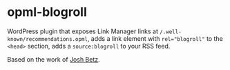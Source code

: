 # opml-blogroll
WordPress plugin that exposes Link Manager links at `/.well-known/recommendations.opml`, adds a link element with `rel="blogroll"` to the `<head>` section, adds a `source:blogroll` to your RSS feed.

Based on the work of [Josh Betz](https://josh.blog/2024/05/blogrolls).
